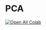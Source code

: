 # PCA

[![Open All Colab](https://colab.research.google.com/assets/colab-badge.svg)](https://colab.research.google.com/github/addicted-ai/PCA/blob/main/)
